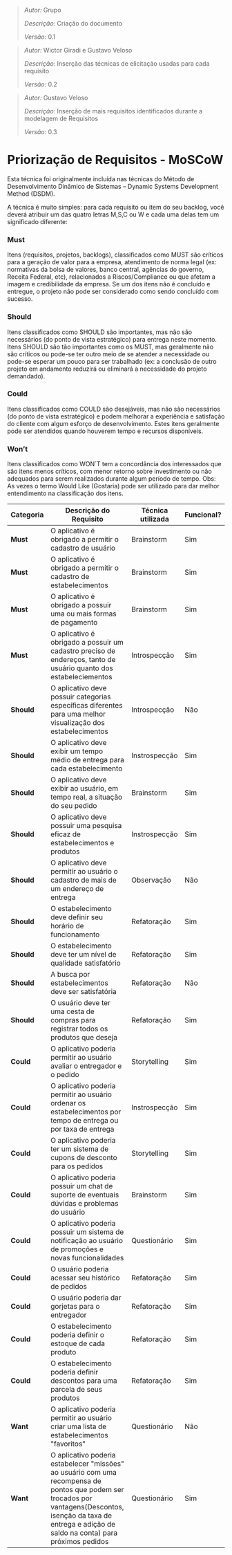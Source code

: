 > *Autor:* Grupo
>
> *Descrição:* Criação do documento
>
> *Versão:* 0.1
 
> *Autor:* Wictor Giradi e Gustavo Veloso
>
> *Descrição:* Inserção das técnicas de elicitação usadas para cada requisito
>
> *Versão:* 0.2

> *Autor:* Gustavo Veloso
>
> *Descrição:* Inserção de mais requisitos identificados durante a modelagem de Requisitos
>
> *Versão:* 0.3

# Priorização de Requisitos - MoSCoW

Esta técnica foi originalmente incluída nas técnicas do Método de Desenvolvimento Dinâmico de Sistemas – Dynamic Systems Development Method (DSDM).

A técnica é muito simples: para cada requisito ou item do seu backlog, você deverá atribuir um das quatro letras M,S,C ou W e cada uma delas tem um significado diferente:

### Must

Itens (requisitos, projetos, backlogs), classificados como MUST são críticos para a geração de valor para a empresa, atendimento de norma legal (ex: normativas da bolsa de valores, banco central, agências do governo, Receita Federal, etc), relacionados a Riscos/Compliance ou que afetam a imagem e credibilidade da empresa. Se um dos itens não é concluído e entregue, o projeto não pode ser considerado como sendo concluído com sucesso.

### Should

Itens classificados como SHOULD são importantes, mas não são necessários (do ponto de vista estratégico) para entrega neste momento. Itens SHOULD são tão importantes como os MUST, mas geralmente não são críticos ou pode-se ter outro meio de se atender a necessidade ou pode-se esperar um pouco para ser trabalhado (ex: a conclusão de outro projeto em andamento reduzirá ou eliminará a necessidade do projeto demandado).

### Could

Itens classificados como COULD são desejáveis, mas não são necessários (do ponto de vista estratégico) e podem melhorar a experiência e satisfação do cliente com algum esforço de desenvolvimento. Estes itens geralmente pode ser atendidos quando houverem tempo e recursos disponíveis.

### Won’t

Itens classificados como WON´T tem a concordância dos interessados que são itens menos críticos, com menor retorno sobre investimento ou não adequados para serem realizados durante algum período de tempo. Obs: As vezes o termo Would Like (Gostaria) pode ser utilizado para dar melhor entendimento na classificação dos itens.

| Categoria | Descrição do Requisito | Técnica utilizada | Funcional? |
| -------- | -------- | -------- |-------- |
| **Must**     | O aplicativo é obrigado a permitir o cadastro de usuário | Brainstorm | Sim |
| **Must**     | O aplicativo é obrigado a permitir o cadastro de estabelecimentos | Brainstorm | Sim |
| **Must**     | O aplicativo é obrigado a possuir uma ou mais formas de pagamento | Brainstorm | Sim |
| **Must**     | O aplicativo é obrigado a possuir um cadastro preciso de endereços, tanto de usuário quanto dos estabeleciementos | Introspecção | Sim |
| **Should**   | O aplicativo deve possuir categorias específicas diferentes para uma melhor visualização dos estabelecimentos | Introspecção | Não |
| **Should**   | O aplicativo deve exibir um tempo médio de entrega para cada estabelecimento | Instrospecção | Sim |
| **Should**   | O aplicativo deve exibir ao usuário, em tempo real, a situação do seu pedido | Brainstorm | Sim |
| **Should**   | O aplicativo deve possuir uma pesquisa eficaz de estabelecimentos e produtos | Instrospecção | Sim |
| **Should**   | O aplicativo deve permitir ao usuário o cadastro de mais de um endereço de entrega | Observação | Não |
| **Should**    | O estabelecimento deve definir seu horário de funcionamento | Refatoração | Sim |
| **Should**    | O estabelecimento deve ter um nível de qualidade satisfatório | Refatoração | Sim |
| **Should**    | A busca por estabelecimentos deve ser satisfatória | Refatoração | Não |
| **Should**    | O usuário deve ter uma cesta de compras para registrar todos os produtos que deseja | Refatoração | Sim |
| **Could**    | O aplicativo poderia permitir ao usuário avaliar o entregador e o pedido | Storytelling | Sim |
| **Could**    | O aplicativo poderia permitir ao usuário ordenar os estabelecimentos por tempo de entrega ou por taxa de entrega | Instrospecção | Sim |
| **Could**    | O aplicativo poderia ter um sistema de cupons de desconto para os pedidos | Storytelling | Sim |
| **Could**    | O aplicativo poderia possuir um chat de suporte de eventuais dúvidas e problemas do usuário | Brainstorm | Sim |
| **Could**    | O aplicativo poderia possuir um sistema de notificação ao usuário de promoções e novas funcionalidades | Questionário | Sim |
| **Could**    | O usuário poderia acessar seu histórico de pedidos | Refatoração | Sim |
| **Could**    | O usuário poderia dar gorjetas para o entregador | Refatoração | Sim |
| **Could**    | O estabelecimento poderia definir o estoque de cada produto | Refatoração | Sim |
| **Could**    | O estabelecimento poderia definir descontos para uma parcela de seus produtos | Refatoração | Sim |
| **Want**     | O aplicativo poderia permitir ao usuário criar uma lista de estabelecimentos "favoritos" | Questionário | Não |
| **Want**     | O aplicativo poderia estabelecer "missões" ao usuário com uma recompensa de pontos que podem ser trocados por vantagens(Descontos, isenção da taxa de entrega e adição de saldo na conta) para próximos pedidos | Questionário | Sim |
